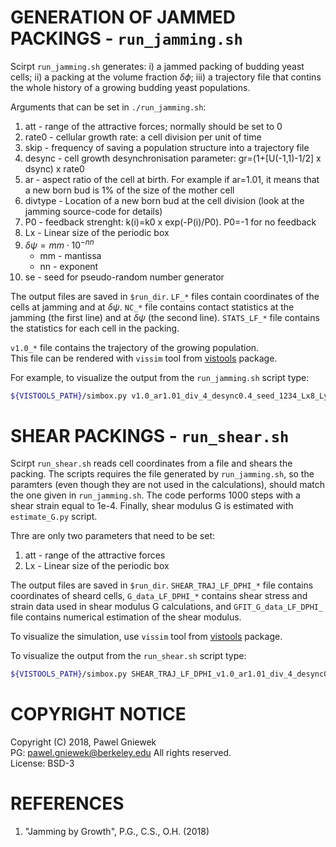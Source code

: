 GENERATION OF JAMMED PACKINGS - `run_jamming.sh`
==================================================
Scirpt `run_jamming.sh` generates: i) a jammed packing 
of budding yeast cells; ii) a packing at the 
volume fraction $\delta\phi$; iii) a trajectory file that
contins the whole history of a growing budding yeast populations.

Arguments that can be set in `./run_jamming.sh`:    
1. att - range of the attractive forces; normally should be set to 0
2. rate0 - cellular growth rate: a cell division per unit of time 
3. skip - frequency of saving a population structure into a trajectory file
4. desync - cell growth desynchronisation parameter: gr=(1+[U(-1,1)-1/2] x dsync) x rate0
5. ar - aspect ratio of the cell at birth. For example if ar=1.01, it means that a new born bud is 1% of the size of the mother cell
6. divtype - Location of a new born bud at the cell division (look at the jamming source-code for details)
7. P0 - feedback strenght: k(i)=k0 x exp(-P(i)/P0). P0=-1 for no feedback
8. Lx - Linear size of the periodic box
9. $\delta\psi = mm \cdot 10^{-nn}$
    * mm - mantissa
    * nn - exponent
10. se - seed for pseudo-random number generator    

The output files are saved in `$run_dir`.
`LF_*` files contain coordinates of the cells at jamming
and at $\delta\psi$. `NC_*` file contains contact statistics
at the jamming (the first line) and at $\delta\psi$ (the second line).
`STATS_LF_*` file contains the statistics for each cell in the 
packing. 

`v1.0_*` file contains the trajectory of the growing population.   
This file can be rendered with `vissim` tool from 
[vistools](https://github.com/pgniewko/vistools) package.

For example, to visualize the output from
the `run_jamming.sh` script type:   

```bash
${VISTOOLS_PATH}/simbox.py v1.0_ar1.01_div_4_desync0.4_seed_1234_Lx8_Ly8_att0.0_P0.001.dat 8.0 0.0
```


SHEAR PACKINGS -  `run_shear.sh`
==================================================
Scirpt `run_shear.sh` reads cell coordinates from a file 
and shears the packing. The scripts requires the file generated
by `run_jamming.sh`, so the paramters (even though they are not used in the calculations), 
should match the one given in `run_jamming.sh`. 
The code performs 1000 steps with a shear strain equal to 1e-4. 
Finally, shear modulus G is estimated with `estimate_G.py` script.    

Thre are only two parameters that need to be set:
1. att - range of the attractive forces
2. Lx - Linear size of the periodic box

The output files are saved in `$run_dir`.
`SHEAR_TRAJ_LF_DPHI_*` file contains coordinates of sheard cells,
`G_data_LF_DPHI_*` contains shear stress and strain data used in
shear modulus G calculations, and `GFIT_G_data_LF_DPHI_` file
contains numerical estimation of the shear modulus.   

To visualize the simulation, use `vissim` tool from 
[vistools](https://github.com/pgniewko/vistools) package.

To visualize the output from the `run_shear.sh` script type:   
```bash
${VISTOOLS_PATH}/simbox.py SHEAR_TRAJ_LF_DPHI_v1.0_ar1.01_div_4_desync0.4_seed_1234_Lx8_Ly8_att0.0_P0.001.dat 8.0 0.0001
```

COPYRIGHT NOTICE
================
Copyright (C) 2018, Pawel Gniewek     
PG: pawel.gniewek@berkeley.edu
All rights reserved.   
License: BSD-3  

REFERENCES
===============
1. "Jamming by Growth", P.G., C.S., O.H. (2018)
